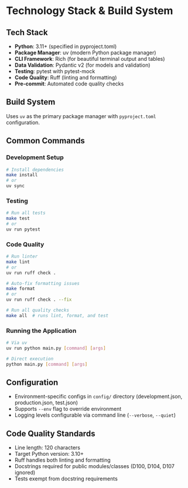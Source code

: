 # Technology Stack & Build System

## Tech Stack
- **Python**: 3.11+ (specified in pyproject.toml)
- **Package Manager**: uv (modern Python package manager)
- **CLI Framework**: Rich (for beautiful terminal output and tables)
- **Data Validation**: Pydantic v2 (for models and validation)
- **Testing**: pytest with pytest-mock
- **Code Quality**: Ruff (linting and formatting)
- **Pre-commit**: Automated code quality checks

## Build System
Uses `uv` as the primary package manager with `pyproject.toml` configuration.

## Common Commands

### Development Setup
```bash
# Install dependencies
make install
# or
uv sync
```

### Testing
```bash
# Run all tests
make test
# or
uv run pytest
```

### Code Quality
```bash
# Run linter
make lint
# or
uv run ruff check .

# Auto-fix formatting issues
make format
# or
uv run ruff check . --fix

# Run all quality checks
make all  # runs lint, format, and test
```

### Running the Application
```bash
# Via uv
uv run python main.py [command] [args]

# Direct execution
python main.py [command] [args]
```

## Configuration
- Environment-specific configs in `config/` directory (development.json, production.json, test.json)
- Supports `--env` flag to override environment
- Logging levels configurable via command line (`--verbose`, `--quiet`)

## Code Quality Standards
- Line length: 120 characters
- Target Python version: 3.10+
- Ruff handles both linting and formatting
- Docstrings required for public modules/classes (D100, D104, D107 ignored)
- Tests exempt from docstring requirements